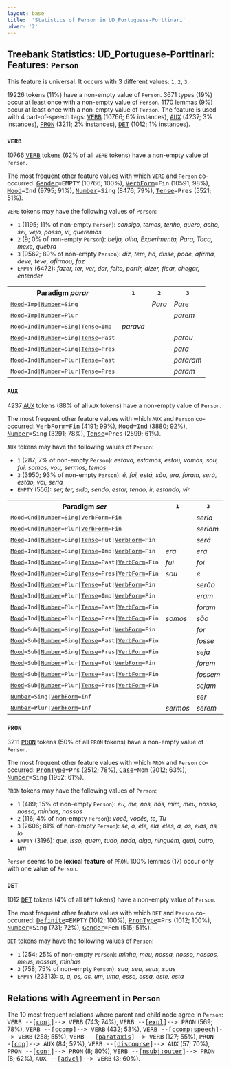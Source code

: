 ```yaml
---
layout: base
title:  'Statistics of Person in UD_Portuguese-Porttinari'
udver: '2'
---
```


## Treebank Statistics: UD_Portuguese-Porttinari: Features: `Person`

This feature is universal.
It occurs with 3 different values: `1`, `2`, `3`.

19226 tokens (11%) have a non-empty value of `Person`.
3671 types (19%) occur at least once with a non-empty value of `Person`.
1170 lemmas (9%) occur at least once with a non-empty value of `Person`.
The feature is used with 4 part-of-speech tags: <tt><a href="pt_porttinari-pos-VERB.html">VERB</a></tt> (10766; 6% instances), <tt><a href="pt_porttinari-pos-AUX.html">AUX</a></tt> (4237; 3% instances), <tt><a href="pt_porttinari-pos-PRON.html">PRON</a></tt> (3211; 2% instances), <tt><a href="pt_porttinari-pos-DET.html">DET</a></tt> (1012; 1% instances).

### `VERB`

10766 <tt><a href="pt_porttinari-pos-VERB.html">VERB</a></tt> tokens (62% of all `VERB` tokens) have a non-empty value of `Person`.

The most frequent other feature values with which `VERB` and `Person` co-occurred: <tt><a href="pt_porttinari-feat-Gender.html">Gender</a></tt><tt>=EMPTY</tt> (10766; 100%), <tt><a href="pt_porttinari-feat-VerbForm.html">VerbForm</a></tt><tt>=Fin</tt> (10591; 98%), <tt><a href="pt_porttinari-feat-Mood.html">Mood</a></tt><tt>=Ind</tt> (9795; 91%), <tt><a href="pt_porttinari-feat-Number.html">Number</a></tt><tt>=Sing</tt> (8476; 79%), <tt><a href="pt_porttinari-feat-Tense.html">Tense</a></tt><tt>=Pres</tt> (5521; 51%).

`VERB` tokens may have the following values of `Person`:

* `1` (1195; 11% of non-empty `Person`): <em>consigo, temos, tenho, quero, acho, sei, vejo, posso, vi, queremos</em>
* `2` (9; 0% of non-empty `Person`): <em>beija, olha, Experimenta, Para, Taca, mexe, quebra</em>
* `3` (9562; 89% of non-empty `Person`): <em>diz, tem, há, disse, pode, afirma, deve, teve, afirmou, faz</em>
* `EMPTY` (6472): <em>fazer, ter, ver, dar, feito, partir, dizer, ficar, chegar, entender</em>

<table>
  <tr><th>Paradigm <i>parar</i></th><th><tt>1</tt></th><th><tt>2</tt></th><th><tt>3</tt></th></tr>
  <tr><td><tt><tt><a href="pt_porttinari-feat-Mood.html">Mood</a></tt><tt>=Imp</tt>|<tt><a href="pt_porttinari-feat-Number.html">Number</a></tt><tt>=Sing</tt></tt></td><td></td><td><em>Para</em></td><td><em>Pare</em></td></tr>
  <tr><td><tt><tt><a href="pt_porttinari-feat-Mood.html">Mood</a></tt><tt>=Imp</tt>|<tt><a href="pt_porttinari-feat-Number.html">Number</a></tt><tt>=Plur</tt></tt></td><td></td><td></td><td><em>parem</em></td></tr>
  <tr><td><tt><tt><a href="pt_porttinari-feat-Mood.html">Mood</a></tt><tt>=Ind</tt>|<tt><a href="pt_porttinari-feat-Number.html">Number</a></tt><tt>=Sing</tt>|<tt><a href="pt_porttinari-feat-Tense.html">Tense</a></tt><tt>=Imp</tt></tt></td><td><em>parava</em></td><td></td><td></td></tr>
  <tr><td><tt><tt><a href="pt_porttinari-feat-Mood.html">Mood</a></tt><tt>=Ind</tt>|<tt><a href="pt_porttinari-feat-Number.html">Number</a></tt><tt>=Sing</tt>|<tt><a href="pt_porttinari-feat-Tense.html">Tense</a></tt><tt>=Past</tt></tt></td><td></td><td></td><td><em>parou</em></td></tr>
  <tr><td><tt><tt><a href="pt_porttinari-feat-Mood.html">Mood</a></tt><tt>=Ind</tt>|<tt><a href="pt_porttinari-feat-Number.html">Number</a></tt><tt>=Sing</tt>|<tt><a href="pt_porttinari-feat-Tense.html">Tense</a></tt><tt>=Pres</tt></tt></td><td></td><td></td><td><em>para</em></td></tr>
  <tr><td><tt><tt><a href="pt_porttinari-feat-Mood.html">Mood</a></tt><tt>=Ind</tt>|<tt><a href="pt_porttinari-feat-Number.html">Number</a></tt><tt>=Plur</tt>|<tt><a href="pt_porttinari-feat-Tense.html">Tense</a></tt><tt>=Past</tt></tt></td><td></td><td></td><td><em>pararam</em></td></tr>
  <tr><td><tt><tt><a href="pt_porttinari-feat-Mood.html">Mood</a></tt><tt>=Ind</tt>|<tt><a href="pt_porttinari-feat-Number.html">Number</a></tt><tt>=Plur</tt>|<tt><a href="pt_porttinari-feat-Tense.html">Tense</a></tt><tt>=Pres</tt></tt></td><td></td><td></td><td><em>param</em></td></tr>
</table>

### `AUX`

4237 <tt><a href="pt_porttinari-pos-AUX.html">AUX</a></tt> tokens (88% of all `AUX` tokens) have a non-empty value of `Person`.

The most frequent other feature values with which `AUX` and `Person` co-occurred: <tt><a href="pt_porttinari-feat-VerbForm.html">VerbForm</a></tt><tt>=Fin</tt> (4191; 99%), <tt><a href="pt_porttinari-feat-Mood.html">Mood</a></tt><tt>=Ind</tt> (3880; 92%), <tt><a href="pt_porttinari-feat-Number.html">Number</a></tt><tt>=Sing</tt> (3291; 78%), <tt><a href="pt_porttinari-feat-Tense.html">Tense</a></tt><tt>=Pres</tt> (2599; 61%).

`AUX` tokens may have the following values of `Person`:

* `1` (287; 7% of non-empty `Person`): <em>estava, estamos, estou, vamos, sou, fui, somos, vou, sermos, temos</em>
* `3` (3950; 93% of non-empty `Person`): <em>é, foi, está, são, era, foram, será, estão, vai, seria</em>
* `EMPTY` (556): <em>ser, ter, sido, sendo, estar, tendo, ir, estando, vir</em>

<table>
  <tr><th>Paradigm <i>ser</i></th><th><tt>1</tt></th><th><tt>3</tt></th></tr>
  <tr><td><tt><tt><a href="pt_porttinari-feat-Mood.html">Mood</a></tt><tt>=Cnd</tt>|<tt><a href="pt_porttinari-feat-Number.html">Number</a></tt><tt>=Sing</tt>|<tt><a href="pt_porttinari-feat-VerbForm.html">VerbForm</a></tt><tt>=Fin</tt></tt></td><td></td><td><em>seria</em></td></tr>
  <tr><td><tt><tt><a href="pt_porttinari-feat-Mood.html">Mood</a></tt><tt>=Cnd</tt>|<tt><a href="pt_porttinari-feat-Number.html">Number</a></tt><tt>=Plur</tt>|<tt><a href="pt_porttinari-feat-VerbForm.html">VerbForm</a></tt><tt>=Fin</tt></tt></td><td></td><td><em>seriam</em></td></tr>
  <tr><td><tt><tt><a href="pt_porttinari-feat-Mood.html">Mood</a></tt><tt>=Ind</tt>|<tt><a href="pt_porttinari-feat-Number.html">Number</a></tt><tt>=Sing</tt>|<tt><a href="pt_porttinari-feat-Tense.html">Tense</a></tt><tt>=Fut</tt>|<tt><a href="pt_porttinari-feat-VerbForm.html">VerbForm</a></tt><tt>=Fin</tt></tt></td><td></td><td><em>será</em></td></tr>
  <tr><td><tt><tt><a href="pt_porttinari-feat-Mood.html">Mood</a></tt><tt>=Ind</tt>|<tt><a href="pt_porttinari-feat-Number.html">Number</a></tt><tt>=Sing</tt>|<tt><a href="pt_porttinari-feat-Tense.html">Tense</a></tt><tt>=Imp</tt>|<tt><a href="pt_porttinari-feat-VerbForm.html">VerbForm</a></tt><tt>=Fin</tt></tt></td><td><em>era</em></td><td><em>era</em></td></tr>
  <tr><td><tt><tt><a href="pt_porttinari-feat-Mood.html">Mood</a></tt><tt>=Ind</tt>|<tt><a href="pt_porttinari-feat-Number.html">Number</a></tt><tt>=Sing</tt>|<tt><a href="pt_porttinari-feat-Tense.html">Tense</a></tt><tt>=Past</tt>|<tt><a href="pt_porttinari-feat-VerbForm.html">VerbForm</a></tt><tt>=Fin</tt></tt></td><td><em>fui</em></td><td><em>foi</em></td></tr>
  <tr><td><tt><tt><a href="pt_porttinari-feat-Mood.html">Mood</a></tt><tt>=Ind</tt>|<tt><a href="pt_porttinari-feat-Number.html">Number</a></tt><tt>=Sing</tt>|<tt><a href="pt_porttinari-feat-Tense.html">Tense</a></tt><tt>=Pres</tt>|<tt><a href="pt_porttinari-feat-VerbForm.html">VerbForm</a></tt><tt>=Fin</tt></tt></td><td><em>sou</em></td><td><em>é</em></td></tr>
  <tr><td><tt><tt><a href="pt_porttinari-feat-Mood.html">Mood</a></tt><tt>=Ind</tt>|<tt><a href="pt_porttinari-feat-Number.html">Number</a></tt><tt>=Plur</tt>|<tt><a href="pt_porttinari-feat-Tense.html">Tense</a></tt><tt>=Fut</tt>|<tt><a href="pt_porttinari-feat-VerbForm.html">VerbForm</a></tt><tt>=Fin</tt></tt></td><td></td><td><em>serão</em></td></tr>
  <tr><td><tt><tt><a href="pt_porttinari-feat-Mood.html">Mood</a></tt><tt>=Ind</tt>|<tt><a href="pt_porttinari-feat-Number.html">Number</a></tt><tt>=Plur</tt>|<tt><a href="pt_porttinari-feat-Tense.html">Tense</a></tt><tt>=Imp</tt>|<tt><a href="pt_porttinari-feat-VerbForm.html">VerbForm</a></tt><tt>=Fin</tt></tt></td><td></td><td><em>eram</em></td></tr>
  <tr><td><tt><tt><a href="pt_porttinari-feat-Mood.html">Mood</a></tt><tt>=Ind</tt>|<tt><a href="pt_porttinari-feat-Number.html">Number</a></tt><tt>=Plur</tt>|<tt><a href="pt_porttinari-feat-Tense.html">Tense</a></tt><tt>=Past</tt>|<tt><a href="pt_porttinari-feat-VerbForm.html">VerbForm</a></tt><tt>=Fin</tt></tt></td><td></td><td><em>foram</em></td></tr>
  <tr><td><tt><tt><a href="pt_porttinari-feat-Mood.html">Mood</a></tt><tt>=Ind</tt>|<tt><a href="pt_porttinari-feat-Number.html">Number</a></tt><tt>=Plur</tt>|<tt><a href="pt_porttinari-feat-Tense.html">Tense</a></tt><tt>=Pres</tt>|<tt><a href="pt_porttinari-feat-VerbForm.html">VerbForm</a></tt><tt>=Fin</tt></tt></td><td><em>somos</em></td><td><em>são</em></td></tr>
  <tr><td><tt><tt><a href="pt_porttinari-feat-Mood.html">Mood</a></tt><tt>=Sub</tt>|<tt><a href="pt_porttinari-feat-Number.html">Number</a></tt><tt>=Sing</tt>|<tt><a href="pt_porttinari-feat-Tense.html">Tense</a></tt><tt>=Fut</tt>|<tt><a href="pt_porttinari-feat-VerbForm.html">VerbForm</a></tt><tt>=Fin</tt></tt></td><td></td><td><em>for</em></td></tr>
  <tr><td><tt><tt><a href="pt_porttinari-feat-Mood.html">Mood</a></tt><tt>=Sub</tt>|<tt><a href="pt_porttinari-feat-Number.html">Number</a></tt><tt>=Sing</tt>|<tt><a href="pt_porttinari-feat-Tense.html">Tense</a></tt><tt>=Past</tt>|<tt><a href="pt_porttinari-feat-VerbForm.html">VerbForm</a></tt><tt>=Fin</tt></tt></td><td></td><td><em>fosse</em></td></tr>
  <tr><td><tt><tt><a href="pt_porttinari-feat-Mood.html">Mood</a></tt><tt>=Sub</tt>|<tt><a href="pt_porttinari-feat-Number.html">Number</a></tt><tt>=Sing</tt>|<tt><a href="pt_porttinari-feat-Tense.html">Tense</a></tt><tt>=Pres</tt>|<tt><a href="pt_porttinari-feat-VerbForm.html">VerbForm</a></tt><tt>=Fin</tt></tt></td><td></td><td><em>seja</em></td></tr>
  <tr><td><tt><tt><a href="pt_porttinari-feat-Mood.html">Mood</a></tt><tt>=Sub</tt>|<tt><a href="pt_porttinari-feat-Number.html">Number</a></tt><tt>=Plur</tt>|<tt><a href="pt_porttinari-feat-Tense.html">Tense</a></tt><tt>=Fut</tt>|<tt><a href="pt_porttinari-feat-VerbForm.html">VerbForm</a></tt><tt>=Fin</tt></tt></td><td></td><td><em>forem</em></td></tr>
  <tr><td><tt><tt><a href="pt_porttinari-feat-Mood.html">Mood</a></tt><tt>=Sub</tt>|<tt><a href="pt_porttinari-feat-Number.html">Number</a></tt><tt>=Plur</tt>|<tt><a href="pt_porttinari-feat-Tense.html">Tense</a></tt><tt>=Past</tt>|<tt><a href="pt_porttinari-feat-VerbForm.html">VerbForm</a></tt><tt>=Fin</tt></tt></td><td></td><td><em>fossem</em></td></tr>
  <tr><td><tt><tt><a href="pt_porttinari-feat-Mood.html">Mood</a></tt><tt>=Sub</tt>|<tt><a href="pt_porttinari-feat-Number.html">Number</a></tt><tt>=Plur</tt>|<tt><a href="pt_porttinari-feat-Tense.html">Tense</a></tt><tt>=Pres</tt>|<tt><a href="pt_porttinari-feat-VerbForm.html">VerbForm</a></tt><tt>=Fin</tt></tt></td><td></td><td><em>sejam</em></td></tr>
  <tr><td><tt><tt><a href="pt_porttinari-feat-Number.html">Number</a></tt><tt>=Sing</tt>|<tt><a href="pt_porttinari-feat-VerbForm.html">VerbForm</a></tt><tt>=Inf</tt></tt></td><td></td><td><em>ser</em></td></tr>
  <tr><td><tt><tt><a href="pt_porttinari-feat-Number.html">Number</a></tt><tt>=Plur</tt>|<tt><a href="pt_porttinari-feat-VerbForm.html">VerbForm</a></tt><tt>=Inf</tt></tt></td><td><em>sermos</em></td><td><em>serem</em></td></tr>
</table>

### `PRON`

3211 <tt><a href="pt_porttinari-pos-PRON.html">PRON</a></tt> tokens (50% of all `PRON` tokens) have a non-empty value of `Person`.

The most frequent other feature values with which `PRON` and `Person` co-occurred: <tt><a href="pt_porttinari-feat-PronType.html">PronType</a></tt><tt>=Prs</tt> (2512; 78%), <tt><a href="pt_porttinari-feat-Case.html">Case</a></tt><tt>=Nom</tt> (2012; 63%), <tt><a href="pt_porttinari-feat-Number.html">Number</a></tt><tt>=Sing</tt> (1952; 61%).

`PRON` tokens may have the following values of `Person`:

* `1` (489; 15% of non-empty `Person`): <em>eu, me, nos, nós, mim, meu, nosso, nossa, minhas, nossos</em>
* `2` (116; 4% of non-empty `Person`): <em>você, vocês, te, Tu</em>
* `3` (2606; 81% of non-empty `Person`): <em>se, o, ele, ela, eles, a, os, elas, as, lo</em>
* `EMPTY` (3196): <em>que, isso, quem, tudo, nada, algo, ninguém, qual, outro, um</em>

`Person` seems to be **lexical feature** of `PRON`. 100% lemmas (17) occur only with one value of `Person`.

### `DET`

1012 <tt><a href="pt_porttinari-pos-DET.html">DET</a></tt> tokens (4% of all `DET` tokens) have a non-empty value of `Person`.

The most frequent other feature values with which `DET` and `Person` co-occurred: <tt><a href="pt_porttinari-feat-Definite.html">Definite</a></tt><tt>=EMPTY</tt> (1012; 100%), <tt><a href="pt_porttinari-feat-PronType.html">PronType</a></tt><tt>=Prs</tt> (1012; 100%), <tt><a href="pt_porttinari-feat-Number.html">Number</a></tt><tt>=Sing</tt> (731; 72%), <tt><a href="pt_porttinari-feat-Gender.html">Gender</a></tt><tt>=Fem</tt> (515; 51%).

`DET` tokens may have the following values of `Person`:

* `1` (254; 25% of non-empty `Person`): <em>minha, meu, nossa, nosso, nossos, meus, nossas, minhas</em>
* `3` (758; 75% of non-empty `Person`): <em>sua, seu, seus, suas</em>
* `EMPTY` (23313): <em>o, a, os, as, um, uma, esse, essa, este, esta</em>

## Relations with Agreement in `Person`

The 10 most frequent relations where parent and child node agree in `Person`:
<tt>VERB --[<tt><a href="pt_porttinari-dep-conj.html">conj</a></tt>]--> VERB</tt> (743; 74%),
<tt>VERB --[<tt><a href="pt_porttinari-dep-expl.html">expl</a></tt>]--> PRON</tt> (569; 78%),
<tt>VERB --[<tt><a href="pt_porttinari-dep-ccomp.html">ccomp</a></tt>]--> VERB</tt> (432; 53%),
<tt>VERB --[<tt><a href="pt_porttinari-dep-ccomp-speech.html">ccomp:speech</a></tt>]--> VERB</tt> (258; 55%),
<tt>VERB --[<tt><a href="pt_porttinari-dep-parataxis.html">parataxis</a></tt>]--> VERB</tt> (127; 55%),
<tt>PRON --[<tt><a href="pt_porttinari-dep-cop.html">cop</a></tt>]--> AUX</tt> (84; 52%),
<tt>VERB --[<tt><a href="pt_porttinari-dep-discourse.html">discourse</a></tt>]--> AUX</tt> (57; 70%),
<tt>PRON --[<tt><a href="pt_porttinari-dep-conj.html">conj</a></tt>]--> PRON</tt> (8; 80%),
<tt>VERB --[<tt><a href="pt_porttinari-dep-nsubj-outer.html">nsubj:outer</a></tt>]--> PRON</tt> (8; 62%),
<tt>AUX --[<tt><a href="pt_porttinari-dep-advcl.html">advcl</a></tt>]--> VERB</tt> (3; 60%).

